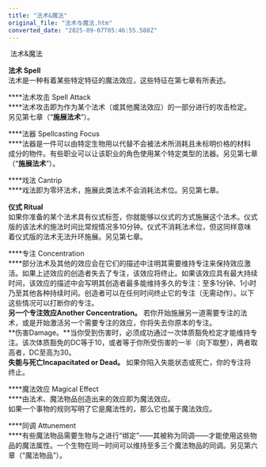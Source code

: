 ```yaml
---
title: "法术&魔法"
original_file: "法术与魔法.htm"
converted_date: "2025-09-07T05:46:55.588Z"
---
```


﻿ 法术&魔法   

****法术 Spell****  
法术是一种有着某些特定特征的魔法效应，这些特征在第七章有所表述。

****法术攻击 Spell Attack  
****法术攻击即为作为某个法术（或其他魔法效应）的一部分进行的攻击检定。另见第七章（“**施展法术**”）。

****法器 Spellcasting Focus  
****法器是一件可以由特定生物用以代替不会被法术所消耗且未标明价格的材料成分的物件。有些职业可以让该职业的角色使用某个特定类型的法器。另见第七章（“**施展法术**”）。

****戏法 Cantrip  
****戏法即为零环法术，施展此类法术不会消耗法术位。另见第七章。

****仪式 Ritual****  
如果你准备的某个法术具有仪式标签，你就能够以仪式的方式施展这个法术。仪式版的该法术的施法时间比常规情况多10分钟。仪式不消耗法术位，但这同样意味着仪式版的法术无法升环施展。另见第七章。

****专注 Concentration  
****部分法术及其他的效应会在它们的描述中注明其需要维持专注来保持效应激活。如果上述效应的创造者失去了专注，该效应将终止。如果该效应具有最大持续时间，该效应的描述中会写明其创造者最多能维持多久的专注：至多1分钟、1小时乃至其他各种持续时间。创造者可以在任何时间终止它的专注（无需动作）。以下这些情况可以打断你的专注。  
**另一个专注效应Another Concentration。** 若你开始施展另一道需要专注的法术，或是开始激活另一个需要专注的效应，你将失去你原本的专注。  
**伤害Damage。**当你受到伤害时，必须成功通过一次体质豁免检定才能维持专注。该次体质豁免的DC等于10，或者等于你所受伤害的一半（向下取整），两者取高者，DC至高为30。  
**失能与死亡Incapacitated or Dead。** 如果你陷入失能状态或死亡，你的专注将终止。

****魔法效应 Magical Effect  
****由法术、魔法物品创造出来的效应即为魔法效应。  
如果一个事物的规则写明了它是魔法性的，那么它也属于魔法效应。

****同调 Attunement  
****有些魔法物品需要生物与之进行“绑定”——其被称为同调——才能使用这些物品的魔法属性。一个生物在同一时间可以维持至多三个魔法物品的同调。另见第六章（“魔法物品”）。